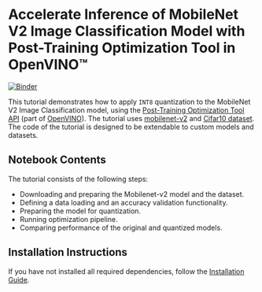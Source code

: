 # Accelerate Inference of MobileNet V2 Image Classification Model with Post-Training Optimization Tool in OpenVINO™
[![Binder](https://mybinder.org/badge_logo.svg)](https://mybinder.org/v2/gh/openvinotoolkit/openvino_notebooks/HEAD?labpath=notebooks%2F113-image-classification-quantization%2F113-image-classification-quantization.ipynb)

This tutorial demonstrates how to apply `INT8` quantization to the
MobileNet V2 Image Classification model, using the 
[Post-Training Optimization Tool API](https://docs.openvino.ai/latest/pot_compression_api_README.html)
(part of [OpenVINO](https://docs.openvino.ai/)). The tutorial uses [mobilenet-v2](https://pytorch.org/vision/stable/_modules/torchvision/models/mobilenetv2.html) and [Cifar10 dataset](https://www.cs.toronto.edu/~kriz/cifar.html).
The code of the tutorial is designed to be extendable to custom models and
datasets. 

## Notebook Contents

The tutorial consists of the following steps:

* Downloading and preparing the Mobilenet-v2 model and the dataset.
* Defining a data loading and an accuracy validation functionality.
* Preparing the model for quantization.
* Running optimization pipeline.
* Comparing performance of the original and quantized models.

## Installation Instructions

If you have not installed all required dependencies, follow the [Installation Guide](https://github.com/openvinotoolkit/openvino_notebooks/blob/main/README.md).
